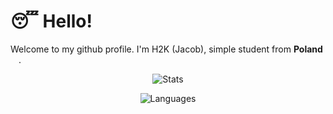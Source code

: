 # 😴 Hello!

Welcome to my github profile. I'm H2K (Jacob), simple student from **Poland** <img src="https://img-premium.flaticon.com/png/512/197/197529.png?token=exp=1621084643~hmac=b675d6458f22866da8ce0a5aa07e7b8c" width="13"/>.

<p align="center">
  <img src=https://github-readme-stats.vercel.app/api/top-langs/?username=H2K-Code&theme=dracula&private=true&layout=compact alt=Stats />
</p>

<p align="center">
  <img src=https://github-readme-stats.vercel.app/api?username=H2K-Code&theme=dracula&custom_title=My%20Stats&private=true alt=Languages />
</p>
